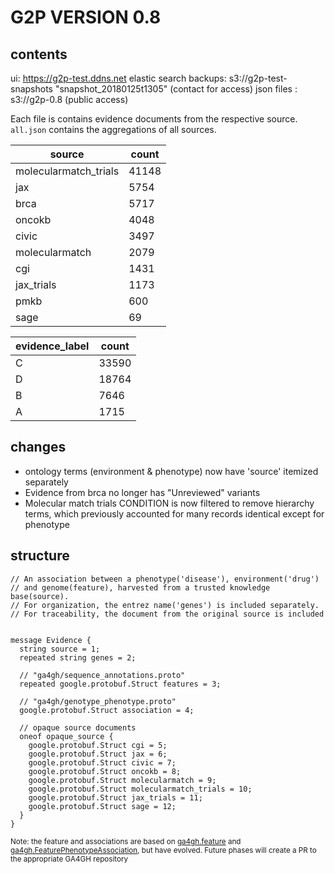 # G2P VERSION 0.8

## contents

ui: https://g2p-test.ddns.net
elastic search backups:  s3://g2p-test-snapshots "snapshot_20180125t1305" (contact for access)
json files :  s3://g2p-0.8 (public access)


Each file is contains evidence documents from the respective source.
`all.json` contains the aggregations of all sources.


source | count
-- | --
molecularmatch_trials | 41148
jax | 5754
brca | 5717
oncokb | 4048
civic | 3497
molecularmatch | 2079
cgi | 1431
jax_trials | 1173
pmkb | 600
sage | 69


evidence_label | count
-- | --
C | 33590
D | 18764
B | 7646
A | 1715

## changes

* ontology terms (environment & phenotype) now have 'source' itemized separately
* Evidence from brca no longer has "Unreviewed" variants
* Molecular match trials CONDITION is now filtered to remove hierarchy terms, which previously accounted for many records identical except for phenotype


## structure


```
// An association between a phenotype('disease'), environment('drug')
// and genome(feature), harvested from a trusted knowledge base(source).
// For organization, the entrez name('genes') is included separately.
// For traceability, the document from the original source is included


message Evidence {
  string source = 1;
  repeated string genes = 2;

  // "ga4gh/sequence_annotations.proto"
  repeated google.protobuf.Struct features = 3;

  // "ga4gh/genotype_phenotype.proto"
  google.protobuf.Struct association = 4;

  // opaque source documents
  oneof opaque_source {
    google.protobuf.Struct cgi = 5;
    google.protobuf.Struct jax = 6;
    google.protobuf.Struct civic = 7;
    google.protobuf.Struct oncokb = 8;
    google.protobuf.Struct molecularmatch = 9;
    google.protobuf.Struct molecularmatch_trials = 10;
    google.protobuf.Struct jax_trials = 11;
    google.protobuf.Struct sage = 12;
  }  
}
```
<sub>Note: the feature and associations are based on [ga4gh.feature](https://github.com/ga4gh/ga4gh-schemas/blob/master/src/main/proto/ga4gh/sequence_annotations.proto#L30) and [ga4gh.FeaturePhenotypeAssociation](https://github.com/ga4gh/ga4gh-schemas/blob/master/src/main/proto/ga4gh/genotype_phenotype.proto#L124), but have evolved.  Future phases will create a PR to the appropriate GA4GH repository</sub>
